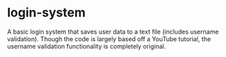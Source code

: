 # login-system
A basic login system that saves user data to a text file (includes username validation).
Though the code is largely based off a YouTube tutorial, the username validation functionality is completely original.
